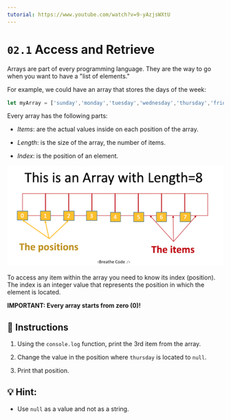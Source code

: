 ```yaml
---
tutorial: https://www.youtube.com/watch?v=9-yAzjsWXtU
---
```


# `02.1` Access and Retrieve

Arrays are part of every programming language. They are the way to go when you want to have a "list of elements."

For example, we could have an array that stores the days of the week:

```js
let myArray = ['sunday','monday','tuesday','wednesday','thursday','friday','saturday'];
```
Every array has the following parts:

- *Items*: are the actual values inside on each position of the array.

- *Length*: is the size of the array, the number of items.

- *Index*: is the position of an element.

![How arrays work](../../.learn/assets/DbmSOHT.png?raw=true)

To access any item within the array you need to know its index (position). The index is an integer value that represents the position in which the element is located. 

**IMPORTANT: Every array starts from zero (0)!**

## 📝 Instructions

1. Using the `console.log` function, print the 3rd item from the array.

2. Change the value in the position where `thursday` is located to `null`.

3. Print that position.

## 💡 Hint:

 + Use `null` as a value and not as a string.

